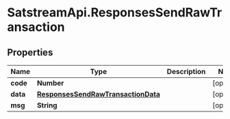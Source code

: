 # SatstreamApi.ResponsesSendRawTransaction

## Properties
Name | Type | Description | Notes
------------ | ------------- | ------------- | -------------
**code** | **Number** |  | [optional] 
**data** | [**ResponsesSendRawTransactionData**](ResponsesSendRawTransactionData.md) |  | [optional] 
**msg** | **String** |  | [optional] 

